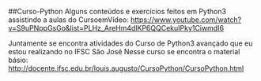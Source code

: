 ##Curso-Python
Alguns conteúdos e exercícios feitos em Python3 assistindo a aulas do CursoemVídeo: https://www.youtube.com/watch?v=S9uPNppGsGo&list=PLHz_AreHm4dlKP6QQCekuIPky1CiwmdI6

Juntamente se encontra atividades do Curso de Python3 avançado que eu estou realizando no IFSC São José Nesse curso se encontra o material básio: http://docente.ifsc.edu.br/louis.augusto/CursoPython/CursoPython.html